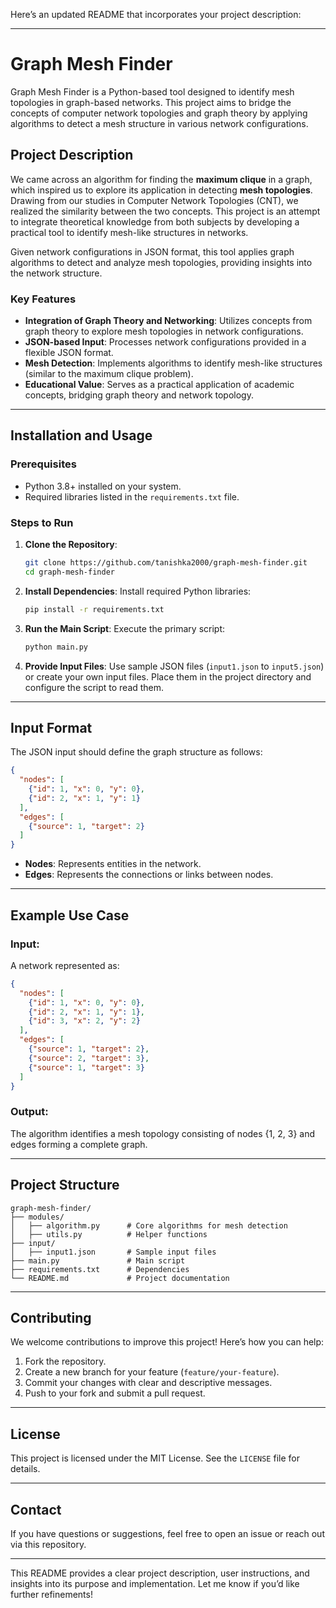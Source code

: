 Here’s an updated README that incorporates your project description:

---

# Graph Mesh Finder

Graph Mesh Finder is a Python-based tool designed to identify mesh topologies in graph-based networks. This project aims to bridge the concepts of computer network topologies and graph theory by applying algorithms to detect a mesh structure in various network configurations.

## Project Description

We came across an algorithm for finding the **maximum clique** in a graph, which inspired us to explore its application in detecting **mesh topologies**. Drawing from our studies in Computer Network Topologies (CNT), we realized the similarity between the two concepts. This project is an attempt to integrate theoretical knowledge from both subjects by developing a practical tool to identify mesh-like structures in networks.

Given network configurations in JSON format, this tool applies graph algorithms to detect and analyze mesh topologies, providing insights into the network structure.

### Key Features

- **Integration of Graph Theory and Networking**: Utilizes concepts from graph theory to explore mesh topologies in network configurations.
- **JSON-based Input**: Processes network configurations provided in a flexible JSON format.
- **Mesh Detection**: Implements algorithms to identify mesh-like structures (similar to the maximum clique problem).
- **Educational Value**: Serves as a practical application of academic concepts, bridging graph theory and network topology.

---

## Installation and Usage

### Prerequisites

- Python 3.8+ installed on your system.
- Required libraries listed in the `requirements.txt` file.

### Steps to Run

1. **Clone the Repository**:
   ```bash
   git clone https://github.com/tanishka2000/graph-mesh-finder.git
   cd graph-mesh-finder
   ```

2. **Install Dependencies**:
   Install required Python libraries:
   ```bash
   pip install -r requirements.txt
   ```

3. **Run the Main Script**:
   Execute the primary script:
   ```bash
   python main.py
   ```

4. **Provide Input Files**:
   Use sample JSON files (`input1.json` to `input5.json`) or create your own input files. Place them in the project directory and configure the script to read them.

---

## Input Format

The JSON input should define the graph structure as follows:
```json
{
  "nodes": [
    {"id": 1, "x": 0, "y": 0},
    {"id": 2, "x": 1, "y": 1}
  ],
  "edges": [
    {"source": 1, "target": 2}
  ]
}
```

- **Nodes**: Represents entities in the network.
- **Edges**: Represents the connections or links between nodes.

---

## Example Use Case

### Input:
A network represented as:
```json
{
  "nodes": [
    {"id": 1, "x": 0, "y": 0},
    {"id": 2, "x": 1, "y": 1},
    {"id": 3, "x": 2, "y": 2}
  ],
  "edges": [
    {"source": 1, "target": 2},
    {"source": 2, "target": 3},
    {"source": 1, "target": 3}
  ]
}
```

### Output:
The algorithm identifies a mesh topology consisting of nodes {1, 2, 3} and edges forming a complete graph.

---

## Project Structure

```
graph-mesh-finder/
├── modules/
│   ├── algorithm.py      # Core algorithms for mesh detection
│   ├── utils.py          # Helper functions
├── input/
│   ├── input1.json       # Sample input files
├── main.py               # Main script
├── requirements.txt      # Dependencies
└── README.md             # Project documentation
```

---

## Contributing

We welcome contributions to improve this project! Here’s how you can help:

1. Fork the repository.
2. Create a new branch for your feature (`feature/your-feature`).
3. Commit your changes with clear and descriptive messages.
4. Push to your fork and submit a pull request.

---

## License

This project is licensed under the MIT License. See the `LICENSE` file for details.

---

## Contact

If you have questions or suggestions, feel free to open an issue or reach out via this repository.

---

This README provides a clear project description, user instructions, and insights into its purpose and implementation. Let me know if you’d like further refinements!
